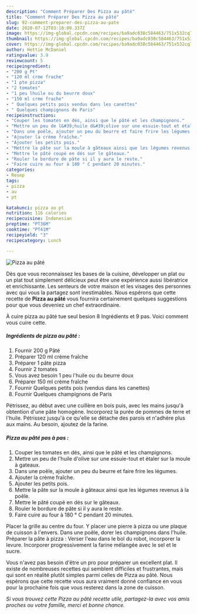```yaml
---
description: "Comment Préparer Des Pizza au pâté"
title: "Comment Préparer Des Pizza au pâté"
slug: 92-comment-preparer-des-pizza-au-pate
date: 2020-07-12T03:18:09.337Z
image: https://img-global.cpcdn.com/recipes/ba9adc038c584463/751x532cq70/pizza-au-pate-photo-principale-de-la-recette.jpg
thumbnail: https://img-global.cpcdn.com/recipes/ba9adc038c584463/751x532cq70/pizza-au-pate-photo-principale-de-la-recette.jpg
cover: https://img-global.cpcdn.com/recipes/ba9adc038c584463/751x532cq70/pizza-au-pate-photo-principale-de-la-recette.jpg
author: Hettie McDaniel
ratingvalue: 3.9
reviewcount: 5
recipeingredient:
- "200 g Pt"
- "120 ml crme frache"
- "1 pte pizza"
- "2 tomates"
- "1 peu lhuile ou du beurre doux"
- "150 ml crme frache"
- " Quelques petits pois vendus dans les canettes"
- " Quelques champignons de Paris"
recipeinstructions:
- "Couper les tomates en dés, ainsi que le pâté et les champignons."
- "Mettre un peu de l&#39;huile d&#39;olive sur une essuie-tout et étaler sur la moule à gateaux."
- "Dans une poêle, ajouter un peu du beurre et faire frire les légumes."
- "Ajouter la crème fraîche."
- "Ajouter les petits pois."
- "Mettre la pâte sur la moule à gâteaux ainsi que les légumes revenus à la poêle."
- "Mettre le pâté coupé en dés sur le gâteaux."
- "Rouler le bordure de pâte si il y aura le reste."
- "Faire cuire au four à 180 ° C pendant 20 minutes."
categories:
- Resep
tags:
- pizza
- au
- pt

katakunci: pizza au pt 
nutrition: 116 calories
recipecuisine: Indonesian
preptime: "PT36M"
cooktime: "PT41M"
recipeyield: "3"
recipecategory: Lunch

---
```



![Pizza au pâté](https://img-global.cpcdn.com/recipes/ba9adc038c584463/751x532cq70/pizza-au-pate-photo-principale-de-la-recette.jpg)

Dès que vous reconnaissez les bases de la cuisine, développer un plat ou un plat tout simplement délicieux peut être une expérience aussi libératrice et enrichissante. Les senteurs de votre maison et les visages des personnes avec qui vous la partagez sont inestimables. Nous espérons que cette recette de <strong> Pizza au pâté </strong> vous fournira certainement quelques suggestions pour que vous deveniez un chef extraordinaire.

<!--inarticleads1-->

À cuire pizza au pâté tue seul besion 8 Ingrédients et 9 pas. Voici comment vous cuire cette.

##### Ingrédients de pizza au pâté :

1. Fournir 200 g Pâté
1. Préparer 120 ml crème fraîche
1. Préparer 1 pâte pizza
1. Fournir 2 tomates
1. Vous avez besoin 1 peu l&#39;huile ou du beurre doux
1. Préparer 150 ml crème fraîche
1. Fournir  Quelques petits pois (vendus dans les canettes)
1. Fournir  Quelques champignons de Paris


Pétrissez, au début avec une cuillère en bois puis, avec les mains jusqu&#39;à obtention d&#39;une pâte homogène. Incorporez la purée de pommes de terre et l&#39;huile. Pétrissez jusqu&#39;à ce qu&#39;elle se détache des parois et n&#39;adhère plus aux mains. Au besoin, ajoutez de la farine. 

<!--inarticleads2-->

##### Pizza au pâté pas à pas :

1. Couper les tomates en dés, ainsi que le pâté et les champignons.
1. Mettre un peu de l&#39;huile d&#39;olive sur une essuie-tout et étaler sur la moule à gateaux.
1. Dans une poêle, ajouter un peu du beurre et faire frire les légumes.
1. Ajouter la crème fraîche.
1. Ajouter les petits pois.
1. Mettre la pâte sur la moule à gâteaux ainsi que les légumes revenus à la poêle.
1. Mettre le pâté coupé en dés sur le gâteaux.
1. Rouler le bordure de pâte si il y aura le reste.
1. Faire cuire au four à 180 ° C pendant 20 minutes.


Placer la grille au centre du four. Y placer une pierre à pizza ou une plaque de cuisson à l&#39;envers. Dans une poêle, dorer les champignons dans l&#39;huile. Préparer la pâte à pizza : Verser l&#39;eau dans le bol du robot, incorporer la levure. Incorporer progressivement la farine mélangée avec le sel et le sucre. 

<!--inarticleads1-->

<p>
Vous n'avez pas besoin d'être un pro pour préparer un excellent plat. Il existe de nombreuses recettes qui semblent difficiles et frustrantes, mais qui sont en réalité plutôt simples parmi celles de Pizza au pâté. Nous espérons que cette recette vous aura vraiment donné confiance en vous pour la prochaine fois que vous resterez dans la zone de cuisson.
</p>

<p>
<i>Si vous trouvez cette Pizza au pâté recette utile, partagez-la avec vos amis proches ou votre famille, merci et bonne chance.</i>
</p>
